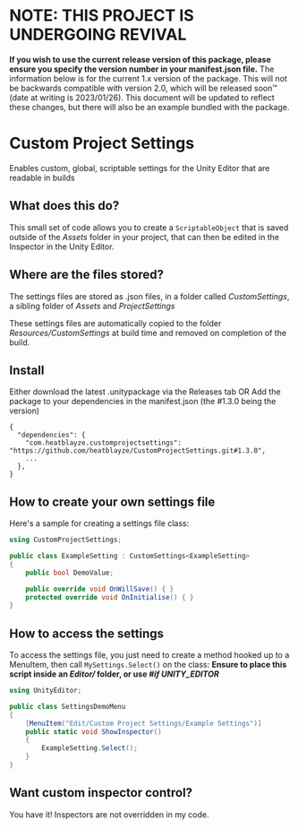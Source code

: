 # NOTE: THIS PROJECT IS UNDERGOING REVIVAL
**If you wish to use the current release version of this package, please ensure you specify the version number in your manifest.json file.**
The information below is for the current 1.x version of the package. This will not be backwards compatible with version 2.0, which will be released soon™ (date at writing is 2023/01/26).
This document will be updated to reflect these changes, but there will also be an example bundled with the package.

# Custom Project Settings
Enables custom, global, scriptable settings for the Unity Editor that are readable in builds

## What does this do?
This small set of code allows you to create a `ScriptableObject` that is saved outside of the _Assets_ folder in your project, that can then be edited in the Inspector in the Unity Editor.

## Where are the files stored?
The settings files are stored as .json files, in a folder called _CustomSettings_, a sibling folder of _Assets_ and _ProjectSettings_

These settings files are automatically copied to the folder _Resources/CustomSettings_ at build time and removed on completion of the build.

## Install
Either download the latest .unitypackage via the Releases tab OR
Add the package to your dependencies in the manifest.json (the #1.3.0 being the version)
```
{
  "dependencies": {
    "com.heatblayze.customprojectsettings": "https://github.com/heatblayze/CustomProjectSettings.git#1.3.0",
    ...
  },
}
```

## How to create your own settings file
Here's a sample for creating a settings file class:

```c#
using CustomProjectSettings;

public class ExampleSetting : CustomSettings<ExampleSetting>
{
    public bool DemoValue;

    public override void OnWillSave() { }
    protected override void OnInitialise() { }
}
```

## How to access the settings
To access the settings file, you just need to create a method hooked up to a MenuItem, then call `MySettings.Select()` on the class:
**Ensure to place this script inside an _Editor/_ folder, or use _#if UNITY_EDITOR_**
```c#
using UnityEditor;

public class SettingsDemoMenu
{
    [MenuItem("Edit/Custom Project Settings/Example Settings")]
    public static void ShowInspector()
    {
        ExampleSetting.Select();
    }
}
```

## Want custom inspector control?
You have it! Inspectors are not overridden in my code.

